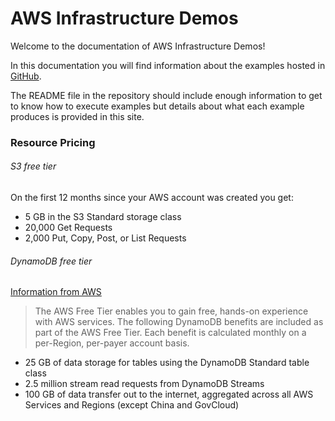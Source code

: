 # AWS Infrastructure Demos #

Welcome to the documentation of AWS Infrastructure Demos!<br>

In this documentation you will find information about the examples hosted in [GitHub](https://github.com/brunocastroibarburu94/demos-infra-aws).<br>


The README file in the repository should include enough information to get to know how to execute examples but details about what each example produces is provided in this site.<br>

### Resource Pricing ###

###### S3 free tier #####
On the first 12 months since your AWS account was created you get:<br>

- 5 GB in the S3 Standard storage class
- 20,000 Get Requests
- 2,000 Put, Copy, Post, or List Requests

###### DynamoDB free tier #####
[Information from AWS](https://aws.amazon.com/dynamodb/pricing/on-demand/)<br>
> The AWS Free Tier enables you to gain free, hands-on experience with AWS services. The following DynamoDB benefits are included as part of the AWS Free Tier. Each benefit is calculated monthly on a per-Region, per-payer account basis.<br>

- 25 GB of data storage for tables using the DynamoDB Standard table class
- 2.5 million stream read requests from DynamoDB Streams
- 100 GB of data transfer out to the internet, aggregated across all AWS Services and Regions (except China and GovCloud)